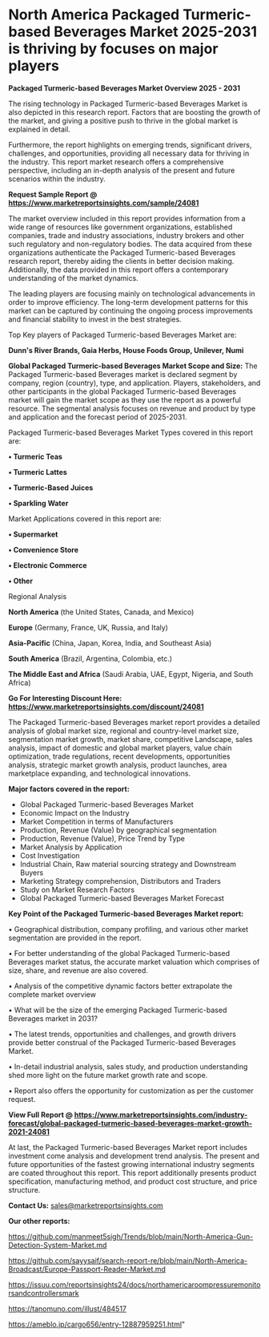 # North America Packaged Turmeric-based Beverages Market 2025-2031 is thriving by focuses on major players

<Strong> Packaged Turmeric-based Beverages Market Overview 2025 - 2031</strong>

The rising technology in Packaged Turmeric-based Beverages Market is also depicted in this research report. Factors that are boosting the growth of the market, and giving a positive push to thrive in the global market is explained in detail.

Furthermore, the report highlights on emerging trends, significant drivers, challenges, and opportunities, providing all necessary data for thriving in the industry. This report market research offers a comprehensive perspective, including an in-depth analysis of the present and future scenarios within the industry.

<strong>Request Sample Report @ <a href=https://www.marketreportsinsights.com/sample/24081>https://www.marketreportsinsights.com/sample/24081</a></strong>

The market overview included in this report provides information from a wide range of resources like government organizations, established companies, trade and industry associations, industry brokers and other such regulatory and non-regulatory bodies. The data acquired from these organizations authenticate the Packaged Turmeric-based Beverages research report, thereby aiding the clients in better decision making. Additionally, the data provided in this report offers a contemporary understanding of the market dynamics.

The leading players are focusing mainly on technological advancements in order to improve efficiency. The long-term development patterns for this market can be captured by continuing the ongoing process improvements and financial stability to invest in the best strategies.

Top Key players of Packaged Turmeric-based Beverages Market are:

<strong>Dunn's River Brands, Gaia Herbs, House Foods Group, Unilever, Numi</strong>

<strong><b>Global Packaged Turmeric-based Beverages Market Scope and Size:</b></strong>
The Packaged Turmeric-based Beverages market is declared segment by company, region (country), type, and application. Players, stakeholders, and other participants in the global Packaged Turmeric-based Beverages market will gain the market scope as they use the report as a powerful resource. The segmental analysis focuses on revenue and product by type and application and the forecast period of 2025-2031.

Packaged Turmeric-based Beverages Market Types covered in this report are:

<strong>• Turmeric Teas

• Turmeric Lattes

• Turmeric-Based Juices

• Sparkling Water</strong>

Market Applications covered in this report are:

<strong>• Supermarket

• Convenience Store

• Electronic Commerce

• Other</strong> 

Regional Analysis

<strong>North America</strong> (the United States, Canada, and Mexico)

<strong>Europe</strong> (Germany, France, UK, Russia, and Italy)

<strong>Asia-Pacific</strong> (China, Japan, Korea, India, and Southeast Asia)

<strong>South America</strong> (Brazil, Argentina, Colombia, etc.)

<strong>The Middle East and Africa</strong> (Saudi Arabia, UAE, Egypt, Nigeria, and South Africa)

<strong>Go For Interesting Discount Here: <a href=https://www.marketreportsinsights.com/discount/24081>https://www.marketreportsinsights.com/discount/24081</a></strong>

The Packaged Turmeric-based Beverages market report provides a detailed analysis of global market size, regional and country-level market size, segmentation market growth, market share, competitive Landscape, sales analysis, impact of domestic and global market players, value chain optimization, trade regulations, recent developments, opportunities analysis, strategic market growth analysis, product launches, area marketplace expanding, and technological innovations.

<strong><b>Major factors covered in the report:</b></strong>
<ul>
  <li>Global Packaged Turmeric-based Beverages Market </li>
  <li>Economic Impact on the Industry</li>
  <li>Market Competition in terms of Manufacturers</li>
  <li>Production, Revenue (Value) by geographical segmentation</li>
  <li>Production, Revenue (Value), Price Trend by Type</li>
  <li>Market Analysis by Application</li>
  <li>Cost Investigation</li>
  <li>Industrial Chain, Raw material sourcing strategy and Downstream Buyers</li>
  <li>Marketing Strategy comprehension, Distributors and Traders</li>
  <li>Study on Market Research Factors</li>
  <li>Global Packaged Turmeric-based Beverages Market Forecast</li>
</ul>

<strong><b>Key Point of the Packaged Turmeric-based Beverages Market report:</b></strong>

• Geographical distribution, company profiling, and various other market segmentation are provided in the report.

• For better understanding of the global Packaged Turmeric-based Beverages market status, the accurate market valuation which comprises of size, share, and revenue are also covered.

• Analysis of the competitive dynamic factors better extrapolate the complete market overview

• What will be the size of the emerging Packaged Turmeric-based Beverages market in 2031?

• The latest trends, opportunities and challenges, and growth drivers provide better construal of the Packaged Turmeric-based Beverages Market.

• In-detail industrial analysis, sales study, and production understanding shed more light on the future market growth rate and scope.

• Report also offers the opportunity for customization as per the customer request.

<strong><b>View Full Report @ <a href=https://www.marketreportsinsights.com/industry-forecast/global-packaged-turmeric-based-beverages-market-growth-2021-24081>https://www.marketreportsinsights.com/industry-forecast/global-packaged-turmeric-based-beverages-market-growth-2021-24081</a></b></strong>


At last, the Packaged Turmeric-based Beverages Market report includes investment come analysis and development trend analysis. The present and future opportunities of the fastest growing international industry segments are coated throughout this report. This report additionally presents product specification, manufacturing method, and product cost structure, and price structure.

<strong>Contact Us:</strong>
sales@marketreportsinsights.com

<strong>Our other reports:</strong>

<a href=https://github.com/manmeet5sigh/Trends/blob/main/North-America-Gun-Detection-System-Market.md>https://github.com/manmeet5sigh/Trends/blob/main/North-America-Gun-Detection-System-Market.md</a>

<a href=https://github.com/sayysaif/search-report-re/blob/main/North-America-Broadcast/Europe-Passport-Reader-Market.md>https://github.com/sayysaif/search-report-re/blob/main/North-America-Broadcast/Europe-Passport-Reader-Market.md</a>

<a href=https://issuu.com/reportsinsights24/docs/northamericaroompressuremonitorsandcontrollersmark>https://issuu.com/reportsinsights24/docs/northamericaroompressuremonitorsandcontrollersmark</a>

<a href=https://tanomuno.com/illust/484517>https://tanomuno.com/illust/484517</a>

<a href=https://ameblo.jp/cargo656/entry-12887959251.html>https://ameblo.jp/cargo656/entry-12887959251.html</a>"
